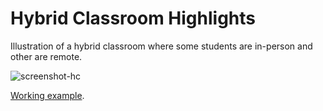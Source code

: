 # Hybrid Classroom Highlights

Illustration of a hybrid classroom where some students are in-person and other are remote.

![screenshot-hc](https://user-images.githubusercontent.com/492003/136446165-a52189dc-486b-46dc-9c2a-496fc79360b1.jpg)

[Working example](https://dld-brown.gitlab.io/hybrid-classroom-highlights/).
